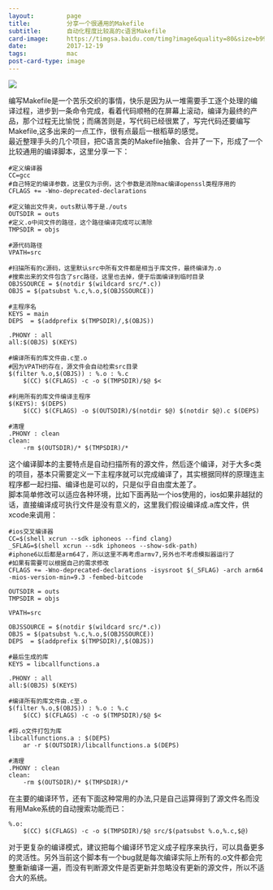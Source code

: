 ```yaml
---
layout:         page
title:          分享一个很通用的Makefile
subtitle:       自动化程度比较高的c语言Makefile
card-image:     https://timgsa.baidu.com/timg?image&quality=80&size=b9999_10000&sec=1513668719811&di=df704bc58321db17e645cb119067c26c&imgtype=0&src=http%3A%2F%2Fimgsrc.baidu.com%2Fimgad%2Fpic%2Fitem%2Fb7fd5266d01609240837a727df0735fae6cd34ff.jpg
date:           2017-12-19
tags:           mac
post-card-type: image
---
```

![](https://timgsa.baidu.com/timg?image&quality=80&size=b9999_10000&sec=1513668719811&di=df704bc58321db17e645cb119067c26c&imgtype=0&src=http%3A%2F%2Fimgsrc.baidu.com%2Fimgad%2Fpic%2Fitem%2Fb7fd5266d01609240837a727df0735fae6cd34ff.jpg)

编写Makefile是一个苦乐交织的事情，快乐是因为从一堆需要手工逐个处理的编译过程，进步到一条命令完成，看着代码顺畅的在屏幕上滚动，编译为最终的产品，那个过程无比愉悦；而痛苦则是，写代码已经很累了，写完代码还要编写Makefile,这多出来的一点工作，很有点最后一根稻草的感觉。  
最近整理手头的几个项目，把C语言类的Makefile抽象、合并了一下，形成了一个比较通用的编译脚本，这里分享一下：  
```make
#定义编译器
CC=gcc
#自己特定的编译参数，这里仅为示例，这个参数是消除mac编译openssl类程序用的
CFLAGS += -Wno-deprecated-declarations

#定义输出文件夹，outs默认等于是./outs
OUTSDIR = outs
#定义.o中间文件的路径，这个路径编译完成可以清除
TMPSDIR = objs

#源代码路径
VPATH=src

#扫描所有的c源码，这里默认src中所有文件都是相当于库文件，最终编译为.o
#搜索出来的文件包含了src路径，这里也去掉，便于后面编译到临时目录
OBJSSOURCE = $(notdir $(wildcard src/*.c))  
OBJS = $(patsubst %.c,%.o,$(OBJSSOURCE))  

#主程序名
KEYS = main
DEPS  = $(addprefix $(TMPSDIR)/,$(OBJS))  

.PHONY : all
all:$(OBJS) $(KEYS) 

#编译所有的库文件由.c至.o
#因为VPATH的存在，源文件会自动检索src目录
$(filter %.o,$(OBJS)) : %.o : %.c
	$(CC) $(CFLAGS) -c -o $(TMPSDIR)/$@ $<

#利用所有的库文件编译主程序		
$(KEYS): $(DEPS)
	$(CC) $(CFLAGS) -o $(OUTSDIR)/$(notdir $@) $(notdir $@).c $(DEPS)

#清理	
.PHONY : clean 
clean:
	-rm $(OUTSDIR)/* $(TMPSDIR)/*

```
这个编译脚本的主要特点是自动扫描所有的源文件，然后逐个编译，对于大多c类的项目，基本只需要定义一下主程序就可以完成编译了，其实根据同样的原理连主程序都一起扫描、编译也是可以的，只是似乎自由度太差了。  
脚本简单修改可以适应各种环境，比如下面再贴一个ios使用的，ios如果非越狱的话，直接编译成可执行文件是没有意义的，这里我们假设编译成.a库文件，供xcode来调用：  
```make
#ios交叉编译器
CC=$(shell xcrun --sdk iphoneos --find clang)
_SFLAG=$(shell xcrun --sdk iphoneos --show-sdk-path)
#iphone6以后都是arm64了，所以这里不再考虑armv7,另外也不考虑模拟器运行了
#如果有需要可以根据自己的需求修改
CFLAGS += -Wno-deprecated-declarations -isysroot $(_SFLAG) -arch arm64 -mios-version-min=9.3 -fembed-bitcode

OUTSDIR = outs
TMPSDIR = objs

VPATH=src

OBJSSOURCE = $(notdir $(wildcard src/*.c))  
OBJS = $(patsubst %.c,%.o,$(OBJSSOURCE))  
DEPS  = $(addprefix $(TMPSDIR)/,$(OBJS))  

#最后生成的库
KEYS = libcallfunctions.a

.PHONY : all
all:$(OBJS) $(KEYS) 

#编译所有的库文件由.c至.o
$(filter %.o,$(OBJS)) : %.o : %.c
	$(CC) $(CFLAGS) -c -o $(TMPSDIR)/$@ $<

#将.o文件打包为库
libcallfunctions.a : $(DEPS)
	ar -r $(OUTSDIR)/libcallfunctions.a $(DEPS)

#清理	
.PHONY : clean 
clean:
	-rm $(OUTSDIR)/* $(TMPSDIR)/*

```
在主要的编译环节，还有下面这种常用的办法,只是自己运算得到了源文件名而没有用Make系统的自动搜索功能而已：  
```make
%.o:
	$(CC) $(CFLAGS) -c -o $(TMPSDIR)/$@ src/$(patsubst %.o,%.c,$@)
```
对于更复杂的编译模式，建议把每个编译环节定义成子程序来执行，可以具备更多的灵活性。另外当前这个脚本有一个bug就是每次编译实际上所有的.o文件都会完整重新编译一遍，而没有判断源文件是否更新并忽略没有更新的源文件，所以不适合大的系统。  
